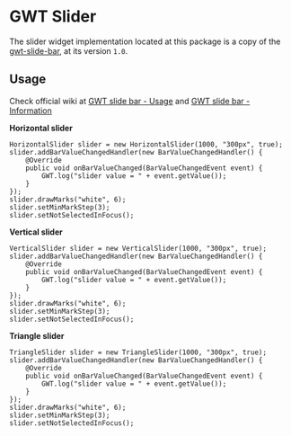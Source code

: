 GWT Slider
==========

The slider widget implementation located at this package is a copy of the [gwt-slide-bar](http://code.google.com/p/gwt-slider-bar/), at its version <code>1.0</code>.

Usage
------

Check official wiki at [GWT slide bar - Usage](http://code.google.com/p/gwt-slider-bar/wiki/Usage) and [GWT slide bar - Information](http://code.google.com/p/gwt-slider-bar/wiki/CommonInformation)

**Horizontal slider**

    HorizontalSlider slider = new HorizontalSlider(1000, "300px", true);
    slider.addBarValueChangedHandler(new BarValueChangedHandler() {
        @Override
        public void onBarValueChanged(BarValueChangedEvent event) {
            GWT.log("slider value = " + event.getValue());
        }
    });
    slider.drawMarks("white", 6);
    slider.setMinMarkStep(3);
    slider.setNotSelectedInFocus();

**Vertical slider**

    VerticalSlider slider = new VerticalSlider(1000, "300px", true);
    slider.addBarValueChangedHandler(new BarValueChangedHandler() {
        @Override
        public void onBarValueChanged(BarValueChangedEvent event) {
            GWT.log("slider value = " + event.getValue());
        }
    });
    slider.drawMarks("white", 6);
    slider.setMinMarkStep(3);
    slider.setNotSelectedInFocus();

**Triangle slider**

    TriangleSlider slider = new TriangleSlider(1000, "300px", true);
    slider.addBarValueChangedHandler(new BarValueChangedHandler() {
        @Override
        public void onBarValueChanged(BarValueChangedEvent event) {
            GWT.log("slider value = " + event.getValue());
        }
    });
    slider.drawMarks("white", 6);
    slider.setMinMarkStep(3);
    slider.setNotSelectedInFocus();

